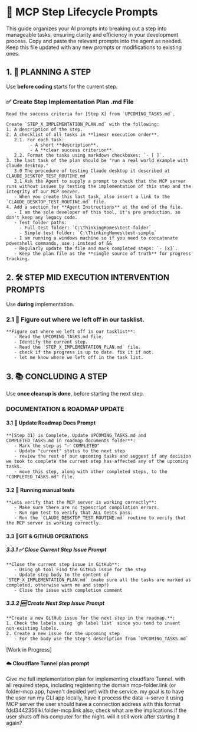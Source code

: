 # 🧭 MCP Step Lifecycle Prompts
This guide organizes your AI prompts into breaking out a step into manageable tasks, ensuring clarity and efficiency in your development process.
Copy and paste the relevant prompts into the agent as needed.
Keep this file updated with any new prompts or modifications to existing ones.




## 1. 🧱 PLANNING A STEP
Use **before coding** starts for the current step.

### ✅ Create Step Implementation Plan .md File
```
Read the success criteria for [Step X] from `UPCOMING_TASKS.md`.

Create `STEP_X_IMPLEMENTATION_PLAN.md` with the following:
1. A description of the step.
2. A checklist of all tasks in **linear execution order**.
   2.1. For each task:
         - A short **description**.
         - A **clear success criterion**.
   2.2. Format the tasks using markdown checkboxes: `- [ ]`.
3. the last task of the plan should be "run a real world example with claude desktop."
   3.0 The procedure of testing Claude desktop it described at CLAUDE_DESKTOP_TEST_ROUTINE.md
   3.1 Ask the Agent to supply a prompt to check that the MCP server runs without issues by testing the implementation of this step and the integrity of our MCP server.
   - When you create this last task, also insert a link to the `CLAUDE_DESKTOP_TEST_ROUTINE.md` file.
4. Add a section for **Agent Instructions** at the end of the file.
   - I am the sole developer of this tool, it's pre production. so don't keep any legacy code.
   - Test folder paths:
     - Full test folder: `C:\ThinkingHomes\test-folder`
     - Simple test folder: `C:\ThinkingHomes\test-simple`
   - I am running a windows machine so if you need to concatenate powershell commands, use ; instead of &&
   - Regularly update the file and mark completed steps: `- [x]`.
   - Keep the plan file as the **single source of truth** for progress tracking.
```


## 2. 🛠️ STEP MID EXECUTION INTERVENTION PROMPTS
Use **during** implementation.

### 2.1 🧾 Figure out where we left off in our tasklist.
```
**Figure out where we left off in our tasklist**:
   - Read the UPCOMING_TASKS.md file.
   - Identify the current step.
   - Read the `STEP_X_IMPLEMENTATION_PLAN.md` file.
   - check if the progress is up to date. fix it if not.
   - let me know where we left off in the task list.
```


## 3. 📚 CONCLUDING A STEP
Use **once cleanup is done**, before starting the next step.
### DOCUMENTATION & ROADMAP UPDATE
#### 3.1 📘 Update Roadmap Docs Prompt
```
**[Step 31] is Complete, Update UPCOMING_TASKS.md and COMPLETED_TASKS.md in roadmap documents folder**:
   - Mark the step as "✅ COMPLETED"
   - Update "current" status to the next step
   - review the rest of our upcoming tasks and suggest if any decision we took to complete the current step has affected any of the upcoming tasks.
   - move this step, along with other completed steps, to the "COMPLETED_TASKS.md" file.
```
#### 3.2 📘 Running manual tests
```
**Lets verify that the MCP server is working correctly**:
   - Make sure there are no typescript compilation errors.
   - Run npm test to verify that ALL tests pass.
   - Run the `CLAUDE_DESKTOP_TEST_ROUTINE.md` routine to verify that the MCP server is working correctly.

```
#### 3.3 📘GIT & GITHUB OPERATIONS
##### 3.3.1 ✅ Close Current Step Issue Prompt
```
**Close the current step issue in GitHub**:
   - Using gh tool Find the GitHub issue for the step
   - Update step body to the content of `STEP_X_IMPLEMENTATION_PLAN.md` (make sure all the tasks are marked as completed, otherwise warn me and stop!)
   - Close the issue with completion comment
```
##### 3.3.2 🆕 Create Next Step Issue Prompt
```
**Create a new GitHub issue for the next step in the roadmap.**:
1. Check the labels using `gh label list` since you tend to invent non-existing labels.
2. Create a new issue for the upcoming step
   - For the body use the Step's description from `UPCOMING_TASKS.md`
```


[Work in Progress]
####  ☁️ Cloudflare Tunnel plan prompt
Give me full implementation plan for implementing cloudflare Tunnel. with all required steps, including registering the domain mcp-folder.link (or folder-mcp.app, haven't decided yet) with the  service.
my goal is to have the user run my CLI app locally, have it process the data -> serve it using MCP server
the user should have a connection address with this format fdsl3442356lkl.folder-mcp.link
also, check what are the implications if the user shuts off his computer for the night.
will it still work after starting it again?
